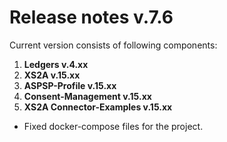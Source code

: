 # Release notes v.7.6

Current version consists of following components:

1. **Ledgers v.4.xx**
2. **XS2A v.15.xx**
3. **ASPSP-Profile v.15.xx**
4. **Consent-Management v.15.xx**
5. **XS2A Connector-Examples v.15.xx**

-   Fixed docker-compose files for the project.
